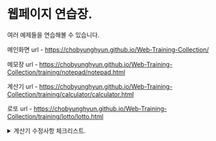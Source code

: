# 웹페이지 연습장.
여러 예제들을 연습해볼 수 있습니다.

메인화면 url - https://chobyunghyun.github.io/Web-Training-Collection/

메모장 url - https://chobyunghyun.github.io/Web-Training-Collection/training/notepad/notepad.html

계산기 url - https://chobyunghyun.github.io/Web-Training-Collection/training/calculator/calculator.html

로또 url - https://chobyunghyun.github.io/Web-Training-Collection/training/lotto/lotto.html

<details>
<summary>계산기 수정사항 체크리스트.</summary>
<div markdown="1">

## - comma함수 및 정규표현식 오류.
- [ ] 소수점 이하 숫자 콤마처리.(comma,uncomma 함수 문제)
- [ ] "-" 연산자처리.(comma 정규표현식 문제)
- [ ] 연산자 바뀔때 처리.(comma 정규표현식 문제)
- [ ] "=" 연속처리 콤마 미출력처리.(comma 함수 문제)
- [ ] +/- 버튼 문제.(comma 정규표현식 문제)

## - 기타 수정사항.
- [ ] 숫자에 '.' 하나만 있을 때 백 스크린 "." 제거
- [ ]  결과창 디폴트값 0 (일부로 지운건데..ㅠ)
- [ ]  배경색 밝게.
- [ ] "%" 부동소수점?인지 오류처리.
- [ ] 연산자 눌린 상태로 "=" 클릭이 연산 안됨.

</div>
</details>
